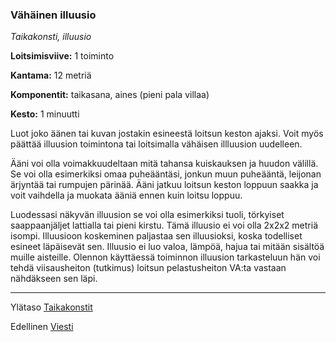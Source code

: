 ### Vähäinen illuusio

*Taikakonsti, illuusio*

**Loitsimisviive:** 1 toiminto

**Kantama:** 12 metriä

**Komponentit:** taikasana, aines (pieni pala villaa)

**Kesto:** 1 minuutti

Luot joko äänen tai kuvan jostakin esineestä loitsun keston ajaksi. Voit myös päättää illuusion toimintona tai loitsimalla vähäisen illluusion uudelleen.

Ääni voi olla voimakkuudeltaan mitä tahansa kuiskauksen ja huudon välillä. Se voi olla esimerkiksi omaa puheääntäsi, jonkun muun puheääntä, leijonan ärjyntää tai rumpujen pärinää. Ääni jatkuu loitsun keston loppuun saakka ja voit vaihdella ja muokata ääniä ennen kuin loitsu loppuu.

Luodessasi näkyvän illuusion se voi olla esimerkiksi tuoli, törkyiset saappaanjäljet lattialla tai pieni kirstu. Tämä illuusio ei voi olla 2x2x2 metriä isompi. Illuusioon koskeminen paljastaa sen illuusioksi, koska todelliset esineet läpäisevät sen. Illuusio ei luo valoa, lämpöä, hajua tai mitään sisältöä muille aisteille. Olennon käyttäessä toiminnon illuusion tarkasteluun hän voi tehdä viisausheiton (tutkimus) loitsun pelastusheiton VA:ta vastaan nähdäkseen sen läpi.

----

Ylätaso [Taikakonstit](0_piirin_taikakonstit)

Edellinen [Viesti](Viesti)